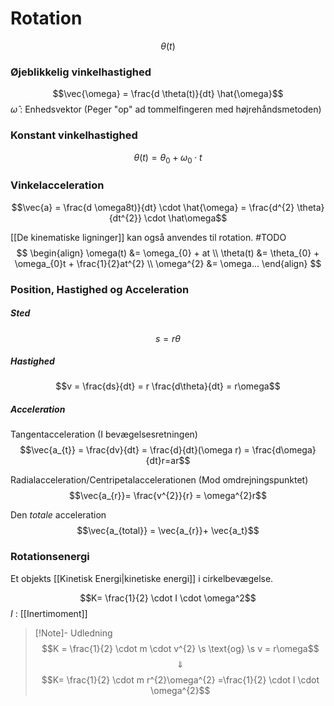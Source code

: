 # Rotation

$$\theta(t)$$

### Øjeblikkelig vinkelhastighed
$$\vec{\omega} = \frac{d \theta(t)}{dt} \hat{\omega}$$
$\hat{\omega}$ : Enhedsvektor (Peger "op" ad tommelfingeren med højrehåndsmetoden)

### Konstant vinkelhastighed
$$\theta(t) = \theta_{0} + \omega_{0} \cdot t$$

### Vinkelacceleration
$$\vec{a} = \frac{d \omega8t)}{dt} \cdot \hat{\omega} = \frac{d^{2} \theta}{dt^{2}} \cdot \hat\omega$$

[[De kinematiske ligninger]] kan også anvendes til rotation. #TODO
$$
\begin{align}
\omega(t) &= \omega_{0} + at \\
\theta(t) &= \theta_{0} + \omega_{0}t + \frac{1}{2}at^{2} \\
\omega^{2} &= \omega...
\end{align}
$$
### Position, Hastighed og Acceleration

##### Sted
$$s=r\theta$$
##### Hastighed
$$v = \frac{ds}{dt} = r \frac{d\theta}{dt} = r\omega$$
##### Acceleration

Tangentacceleration (I bevægelsesretningen)
$$\vec{a_{t}} = \frac{dv}{dt} = \frac{d}{dt}(\omega r) = \frac{d\omega}{dt}r=ar$$

Radialacceleration/Centripetalaccelerationen (Mod omdrejningspunktet)
$$\vec{a_{r}}= \frac{v^{2}}{r} = \omega^{2}r$$

Den *totale* acceleration
$$\vec{a_{total}} = \vec{a_{r}}+ \vec{a_t}$$

### Rotationsenergi
Et objekts [[Kinetisk Energi|kinetiske energi]] i cirkelbevægelse.

$$K= \frac{1}{2} \cdot I \cdot \omega^2$$
$I$ : [[Inertimoment]]

>[!Note]- Udledning
>$$K = \frac{1}{2} \cdot m \cdot  v^{2} \s \text{og} \s v = r\omega$$
>$$\Downarrow$$
>$$K= \frac{1}{2} \cdot m r^{2}\omega^{2} =\frac{1}{2} \cdot I \cdot \omega^{2}$$

